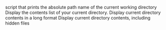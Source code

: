 script that prints the absolute path name of the current working directory
Display the contents list of your current directory.
Display current directory contents in a long format
Display current directory contents, including hidden files
